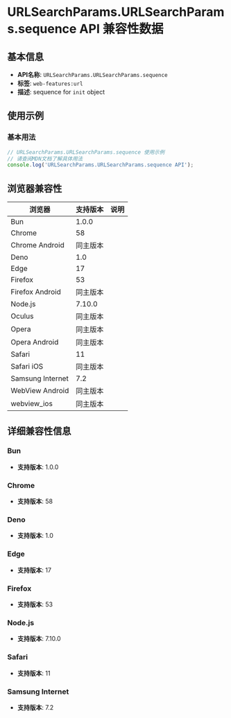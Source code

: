 # URLSearchParams.URLSearchParams.sequence API 兼容性数据

## 基本信息

- **API名称**: `URLSearchParams.URLSearchParams.sequence`
- **标签**: `web-features:url`
- **描述**: sequence for `init` object

## 使用示例

### 基本用法

```javascript
// URLSearchParams.URLSearchParams.sequence 使用示例
// 请查阅MDN文档了解具体用法
console.log('URLSearchParams.URLSearchParams.sequence API');
```

## 浏览器兼容性

| 浏览器 | 支持版本 | 说明 |
|--------|----------|------|
| Bun | 1.0.0 |  |
| Chrome | 58 |  |
| Chrome Android | 同主版本 |  |
| Deno | 1.0 |  |
| Edge | 17 |  |
| Firefox | 53 |  |
| Firefox Android | 同主版本 |  |
| Node.js | 7.10.0 |  |
| Oculus | 同主版本 |  |
| Opera | 同主版本 |  |
| Opera Android | 同主版本 |  |
| Safari | 11 |  |
| Safari iOS | 同主版本 |  |
| Samsung Internet | 7.2 |  |
| WebView Android | 同主版本 |  |
| webview_ios | 同主版本 |  |

## 详细兼容性信息

### Bun

- **支持版本**: 1.0.0

### Chrome

- **支持版本**: 58

### Deno

- **支持版本**: 1.0

### Edge

- **支持版本**: 17

### Firefox

- **支持版本**: 53

### Node.js

- **支持版本**: 7.10.0

### Safari

- **支持版本**: 11

### Samsung Internet

- **支持版本**: 7.2

